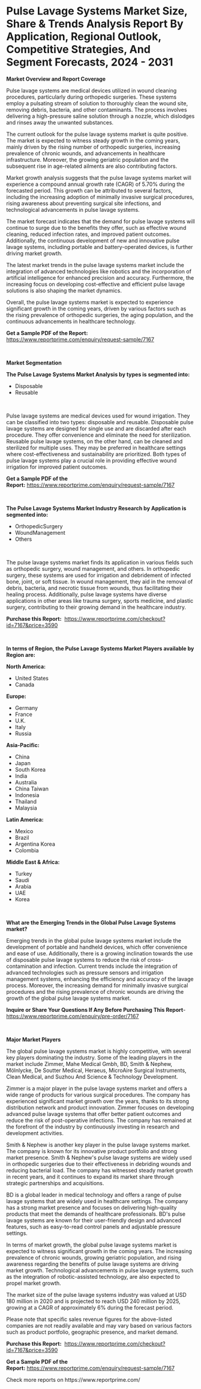 <p><h1>Pulse Lavage Systems Market Size, Share & Trends Analysis Report By Application, Regional Outlook, Competitive Strategies, And Segment Forecasts, 2024 - 2031</h1></p><p><strong>Market Overview and Report Coverage</strong></p>
<p><p>Pulse lavage systems are medical devices utilized in wound cleaning procedures, particularly during orthopedic surgeries. These systems employ a pulsating stream of solution to thoroughly clean the wound site, removing debris, bacteria, and other contaminants. The process involves delivering a high-pressure saline solution through a nozzle, which dislodges and rinses away the unwanted substances.</p><p>The current outlook for the pulse lavage systems market is quite positive. The market is expected to witness steady growth in the coming years, mainly driven by the rising number of orthopedic surgeries, increasing prevalence of chronic wounds, and advancements in healthcare infrastructure. Moreover, the growing geriatric population and the subsequent rise in age-related ailments are also contributing factors.</p><p>Market growth analysis suggests that the pulse lavage systems market will experience a compound annual growth rate (CAGR) of 5.70% during the forecasted period. This growth can be attributed to several factors, including the increasing adoption of minimally invasive surgical procedures, rising awareness about preventing surgical site infections, and technological advancements in pulse lavage systems.</p><p>The market forecast indicates that the demand for pulse lavage systems will continue to surge due to the benefits they offer, such as effective wound cleaning, reduced infection rates, and improved patient outcomes. Additionally, the continuous development of new and innovative pulse lavage systems, including portable and battery-operated devices, is further driving market growth.</p><p>The latest market trends in the pulse lavage systems market include the integration of advanced technologies like robotics and the incorporation of artificial intelligence for enhanced precision and accuracy. Furthermore, the increasing focus on developing cost-effective and efficient pulse lavage solutions is also shaping the market dynamics.</p><p>Overall, the pulse lavage systems market is expected to experience significant growth in the coming years, driven by various factors such as the rising prevalence of orthopedic surgeries, the aging population, and the continuous advancements in healthcare technology.</p></p>
<p><strong>Get a Sample PDF of the Report:</strong> <a href="https://www.reportprime.com/enquiry/request-sample/7167">https://www.reportprime.com/enquiry/request-sample/7167</a></p>
<p>&nbsp;</p>
<p><strong>Market Segmentation</strong></p>
<p><strong>The Pulse Lavage Systems Market Analysis by types is segmented into:</strong></p>
<p><ul><li>Disposable</li><li>Reusable</li></ul></p>
<p>&nbsp;</p>
<p><p>Pulse lavage systems are medical devices used for wound irrigation. They can be classified into two types: disposable and reusable. Disposable pulse lavage systems are designed for single use and are discarded after each procedure. They offer convenience and eliminate the need for sterilization. Reusable pulse lavage systems, on the other hand, can be cleaned and sterilized for multiple uses. They may be preferred in healthcare settings where cost-effectiveness and sustainability are prioritized. Both types of pulse lavage systems play a crucial role in providing effective wound irrigation for improved patient outcomes.</p></p>
<p><strong>Get a Sample PDF of the Report:</strong>&nbsp;<a href="https://www.reportprime.com/enquiry/request-sample/7167">https://www.reportprime.com/enquiry/request-sample/7167</a></p>
<p>&nbsp;</p>
<p><strong>The Pulse Lavage Systems Market Industry Research by Application is segmented into:</strong></p>
<p><ul><li>OrthopedicSurgery</li><li>WoundManagement</li><li>Others</li></ul></p>
<p>&nbsp;</p>
<p><p>The pulse lavage systems market finds its application in various fields such as orthopedic surgery, wound management, and others. In orthopedic surgery, these systems are used for irrigation and debridement of infected bone, joint, or soft tissue. In wound management, they aid in the removal of debris, bacteria, and necrotic tissue from wounds, thus facilitating their healing process. Additionally, pulse lavage systems have diverse applications in other areas like trauma surgery, sports medicine, and plastic surgery, contributing to their growing demand in the healthcare industry.</p></p>
<p><strong>Purchase this Report:</strong>&nbsp; <a href="https://www.reportprime.com/checkout?id=7167&price=3590">https://www.reportprime.com/checkout?id=7167&price=3590</a></p>
<p>&nbsp;</p>
<p><strong>In terms of Region, the Pulse Lavage Systems Market Players available by Region are:</strong></p>
<p>
    <p> <strong> North America: </strong>
        <ul>
            <li>United States</li>
            <li>Canada</li>
        </ul>
        </p> 
    <p> <strong> Europe: </strong>
        <ul>
            <li>Germany</li>
            <li>France</li>
            <li>U.K.</li>
            <li>Italy</li>
            <li>Russia</li>
        </ul>
        </p> 
    <p> <strong> Asia-Pacific: </strong>
        <ul>
            <li>China</li>
            <li>Japan</li>
            <li>South Korea</li>
            <li>India</li>
            <li>Australia</li>
            <li>China Taiwan</li>
            <li>Indonesia</li>
            <li>Thailand</li>
            <li>Malaysia</li>
        </ul>
        </p> 
    <p> <strong> Latin America: </strong>
        <ul>
            <li>Mexico</li>
            <li>Brazil</li>
            <li>Argentina Korea</li>
            <li>Colombia</li>
        </ul>
        </p> 
    <p> <strong> Middle East & Africa: </strong>
        <ul>
            <li>Turkey</li>
            <li>Saudi</li>
            <li>Arabia</li>
            <li>UAE</li>
            <li>Korea</li>
        </ul>
    </p>
    </p>
<p>&nbsp;</p>
<p><strong>What are the Emerging Trends in the Global Pulse Lavage Systems market?</strong></p>
<p><p>Emerging trends in the global pulse lavage systems market include the development of portable and handheld devices, which offer convenience and ease of use. Additionally, there is a growing inclination towards the use of disposable pulse lavage systems to reduce the risk of cross-contamination and infection. Current trends include the integration of advanced technologies such as pressure sensors and irrigation management systems, enhancing the efficiency and accuracy of the lavage process. Moreover, the increasing demand for minimally invasive surgical procedures and the rising prevalence of chronic wounds are driving the growth of the global pulse lavage systems market.</p></p>
<p><strong>Inquire or Share Your Questions If Any Before Purchasing This Report</strong>- <a href="https://www.reportprime.com/enquiry/pre-order/7167">https://www.reportprime.com/enquiry/pre-order/7167</a></p>
<p>&nbsp;</p>
<p><strong>Major Market Players</strong></p>
<p><p>The global pulse lavage systems market is highly competitive, with several key players dominating the industry. Some of the leading players in the market include Zimmer, Mahe Medical Gmbh, BD, Smith & Nephew, Mölnlycke, De Soutter Medical, Heraeus, MicroAire Surgical Instruments, Clean Medical, and Suzhou And Science & Technology Development.</p><p>Zimmer is a major player in the pulse lavage systems market and offers a wide range of products for various surgical procedures. The company has experienced significant market growth over the years, thanks to its strong distribution network and product innovation. Zimmer focuses on developing advanced pulse lavage systems that offer better patient outcomes and reduce the risk of post-operative infections. The company has remained at the forefront of the industry by continuously investing in research and development activities.</p><p>Smith & Nephew is another key player in the pulse lavage systems market. The company is known for its innovative product portfolio and strong market presence. Smith & Nephew's pulse lavage systems are widely used in orthopedic surgeries due to their effectiveness in debriding wounds and reducing bacterial load. The company has witnessed steady market growth in recent years, and it continues to expand its market share through strategic partnerships and acquisitions.</p><p>BD is a global leader in medical technology and offers a range of pulse lavage systems that are widely used in healthcare settings. The company has a strong market presence and focuses on delivering high-quality products that meet the demands of healthcare professionals. BD's pulse lavage systems are known for their user-friendly design and advanced features, such as easy-to-read control panels and adjustable pressure settings.</p><p>In terms of market growth, the global pulse lavage systems market is expected to witness significant growth in the coming years. The increasing prevalence of chronic wounds, growing geriatric population, and rising awareness regarding the benefits of pulse lavage systems are driving market growth. Technological advancements in pulse lavage systems, such as the integration of robotic-assisted technology, are also expected to propel market growth.</p><p>The market size of the pulse lavage systems industry was valued at USD 180 million in 2020 and is projected to reach USD 240 million by 2025, growing at a CAGR of approximately 6% during the forecast period.</p><p>Please note that specific sales revenue figures for the above-listed companies are not readily available and may vary based on various factors such as product portfolio, geographic presence, and market demand.</p></p>
<p><strong>Purchase this Report:</strong>&nbsp;&nbsp;<a href="https://www.reportprime.com/checkout?id=7167&price=3590">https://www.reportprime.com/checkout?id=7167&price=3590</a></p>
<p></p>
<p><strong>Get a Sample PDF of the Report:</strong>&nbsp;<a href="https://www.reportprime.com/enquiry/request-sample/7167">https://www.reportprime.com/enquiry/request-sample/7167</a></p>
<p>Check more reports on https://www.reportprime.com/</p>